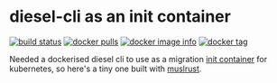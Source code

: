 # diesel-cli as an init container
[![build status](https://secure.travis-ci.org/clux/diesel-cli.svg)](http://travis-ci.org/clux/diesel-cli)
[![docker pulls](https://img.shields.io/docker/pulls/clux/diesel-cli.svg)](
https://hub.docker.com/r/clux/diesel-cli/)
[![docker image info](https://images.microbadger.com/badges/image/clux/diesel-cli.svg)](http://microbadger.com/images/clux/diesel-cli)
[![docker tag](https://images.microbadger.com/badges/version/clux/diesel-cli.svg)](https://hub.docker.com/r/clux/diesel-cli/tags/)

Needed a dockerised diesel cli to use as a migration [init container](https://kubernetes.io/docs/concepts/workloads/pods/init-containers/) for kubernetes, so here's a tiny one built with [muslrust](https://github.com/clux/muslrust).
